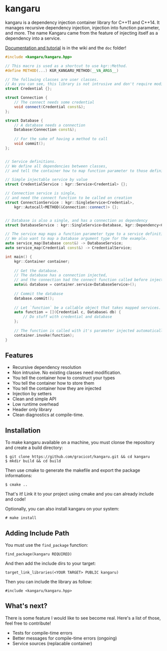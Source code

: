 kangaru
=======

kangaru is a dependency injection container library for C++11 and C++14.
It manages recursive dependency injection, injection into function parameter, and more.
The name Kangaru came from the feature of injecting itself as a dependency into a service.

[Documentation and tutorial](https://github.com/gracicot/kangaru/wiki) is in the wiki and the `doc` folder!

```c++
#include <kangaru/kangaru.hpp>

// This macro is used as a shortcut to use kgr::Method.
#define METHOD(...) KGR_KANGARU_METHOD(__VA_ARGS__)

// The following classes are user classes.
// As you can see, this library is not intrusive and don't require modifications
struct Credential {};

struct Connection {
    // The connect needs some credential
    void connect(Credential const&);
};

struct Database {
    // A database needs a connection
    Database(Connection const&);
    
    // For the sake of having a method to call
    void commit();
};


// Service definitions.
// We define all dependencies between classes,
// and tell the container how to map function parameter to those definitions.

// Simple injectable service by value
struct CredentialService : kgr::Service<Credential> {};

// Connection service is single,
// and need the connect function to be called on creation
struct ConnectionService : kgr::SingleService<Credential>,
    kgr::Autocall<METHOD(&Connection::connect)> {};


// Database is also a single, and has a connection as dependency
struct DatabaseService : kgr::SingleService<Database, kgr::Dependency<ConnectionService>> {};

// The service map maps a function parameter type to a service definition
// We also want to map a Database argument type for the example.
auto service_map(Database const&) -> DatabaseService;
auto service_map(Credential const&) -> CredentialService;

int main() {
    kgr::Container container;
    
    // Get the database.
    // The database has a connection injected,
    // and the connection had the connect function called before injection.
    auto&& database = container.service<DatabaseService>();
    
    // Commit the database
    database.commit();
    
    // Let `function` be a callable object that takes mapped services.
    auto function = [](Credential c, Database& db) {
        // Do stuff with credential and database
    };
    
    // The function is called with it's parameter injected automatically.
    container.invoke(function);
}
```

Features
--------

 * Recursive dependency resolution
 * Non intrusive. No existing classes need modification.
 * You tell the container how to construct your types
 * You tell the container how to store them
 * You tell the container how they are injected
 * Injection by setters
 * Clean and simple API
 * Low runtime overhead
 * Header only library
 * Clean diagnostics at compile-time.

Installation
------------
To make kangaru available on a machine, you must clonse the repository and create a build directory:

    $ git clone https://github.com/gracicot/kangaru.git && cd kangaru
	$ mkdir build && cd build

Then use cmake to generate the makefile and export the package informations:

    $ cmake ..

That's it! Link it to your project using cmake and you can already include and code!

Optionally, you can also install kangaru on your system:

    # make install

Adding Include Path
-------------------

You must use the `find_package` function: 

    find_package(kangaru REQUIRED)

And then add the include dirs to your target:

    target_link_libraries(<YOUR TARGET> PUBLIC kangaru)

Then you can include the library as follow:

    #include <kangaru/kangaru.hpp>

What's next?
------------

There is some feature I would like to see become real. Here's a list of those,
feel free to contribute!

 * Tests for compile-time errors
 * Better messages for compile-time errors (ongoing)
 * Service sources (replacable container)
